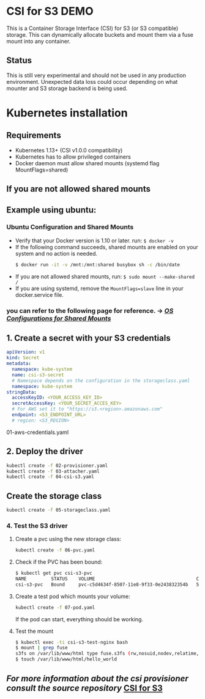 # CSI for S3 DEMO

This is a Container Storage Interface (CSI) for S3 (or S3 compatible) storage. This can dynamically allocate buckets and mount them via a fuse mount into any container.

## Status
This is still very experimental and should not be used in any production environment. Unexpected data loss could occur depending on what mounter and S3 storage backend is being used.

# Kubernetes installation
## Requirements
- Kubernetes 1.13+ (CSI v1.0.0 compatibility)
- Kubernetes has to allow privileged containers
- Docker daemon must allow shared mounts (systemd flag MountFlags=shared)


## If you are not allowed shared mounts
## Example using ubuntu:
### Ubuntu Configuration and Shared Mounts
- Verify that your Docker version is 1.10 or later. run: `$ docker -v`
- If the following command succeeds, shared mounts are enabled on your system and no action is needed.
    ```bash
    $ docker run -it -v /mnt:/mnt:shared busybox sh -c /bin/date
    ```
- If you are not allowed shared mounts, run: `$ sudo mount --make-shared /`
- If you are using systemd, remove the `MountFlags=slave` line in your docker.service file.
### you can refer to the following page for reference. -> [_OS Configurations for Shared Mounts_](https://legacy-docs.portworx.com/knowledgebase/shared-mount-propagation.html)


## 1. Create a secret with your S3 credentials

```yaml
apiVersion: v1
kind: Secret
metadata:
  namespace: kube-system
  name: csi-s3-secret
  # Namespace depends on the configuration in the storageclass.yaml
  namespace: kube-system
stringData:
  accessKeyID: <YOUR_ACCESS_KEY_ID>
  secretAccessKey: <YOUR_SECRET_ACCES_KEY>
  # For AWS set it to "https://s3.<region>.amazonaws.com"
  endpoint: <S3_ENDPOINT_URL>
  # region: <S3_REGION>
```
01-aws-credentials.yaml

## 2. Deploy the driver
```bash
kubectl create -f 02-provisioner.yaml
kubectl create -f 03-attacher.yaml
kubectl create -f 04-csi-s3.yaml
```

## Create the storage class
```bash
kubectl create -f 05-storageclass.yaml
```

### 4. Test the S3 driver

1. Create a pvc using the new storage class:

    ```bash
    kubectl create -f 06-pvc.yaml
    ```

1. Check if the PVC has been bound:

    ```bash
    $ kubectl get pvc csi-s3-pvc
    NAME         STATUS    VOLUME                                     CAPACITY   ACCESS MODES   STORAGECLASS   AGE
    csi-s3-pvc   Bound     pvc-c5d4634f-8507-11e8-9f33-0e243832354b   5Gi        RWO            csi-s3         9s
    ```

1. Create a test pod which mounts your volume:

    ```bash
    kubectl create -f 07-pod.yaml
    ```

    If the pod can start, everything should be working.

1. Test the mount

    ```bash
    $ kubectl exec -ti csi-s3-test-nginx bash
    $ mount | grep fuse
    s3fs on /var/lib/www/html type fuse.s3fs (rw,nosuid,nodev,relatime,user_id=0,group_id=0,allow_other)
    $ touch /var/lib/www/html/hello_world
    ```


## _For more information about the csi provisioner consult the source repository_ [CSI for S3](https://github.com/ctrox/csi-s3)